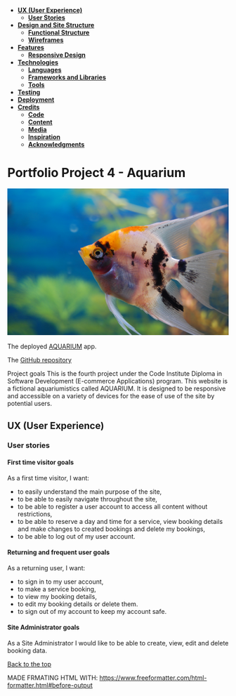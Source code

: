 - [**UX (User Experience)**](#ux-user-experience)
  - [**User Stories**](#user-stories)
- [**Design and Site Structure**](#design-structure)
  - [**Functional Structure**](#functional-structure)
  - [**Wireframes**](#wireframes)
- [**Features**](#features)
  - [**Responsive Design**](#responsive-design)
- [**Technologies**](#technologies)
  - [**Languages**](#languages)
  - [**Frameworks and Libraries**](#frameworks)
  - [**Tools**](#tools)
- [**Testing**](#testing)
- [**Deployment**](#deployment)
- [**Credits**](#credits)
  - [**Code**](#code)
  - [**Content**](#content)
  - [**Media**](#media)
  - [**Inspiration**](#inspiration)
  - [**Acknowledgments**](#acknowledgments)

 
# Portfolio Project 4 - Aquarium  
![](static/images/fish.jpg)

The deployed [AQUARIUM](https://app-portfolio-project-four.herokuapp.com/) app.

The [GitHub repository](https://sergiykoche-portfoliopr-sugfh0sfbwm.ws-eu90.gitpod.io/)

Project goals
This is the fourth project under the Code Institute Diploma in Software Development (E-commerce Applications) program. This website is a fictional aquariumistics called AQUARIUM. It is designed to be responsive and accessible on a variety of devices for the ease of use of the site by potential users.


## UX (User Experience)

### User stories

#### First time visitor goals

As a first time visitor, I want:
* to easily understand the main purpose of the site,
* to be able to easily navigate throughout the site,
* to be able to register a user account to access all content without restrictions,
* to be able to reserve a day and time for a service, view booking details and make changes to created bookings and delete my bookings,
* to be able to log out of my user account.
       
        
#### Returning and frequent user goals

As a returning user, I want:
* to sign in to my user account,
* to make a service booking, 
* to view my booking details, 
* to edit my booking details or delete them.
* to sign out of my account to keep my account safe.


#### Site Administrator goals
As a Site Administrator I would like to be able to create, view, edit and delete booking data.    

[Back to the top](#table-of-contents)


MADE FRMATING HTML WITH: https://www.freeformatter.com/html-formatter.html#before-output